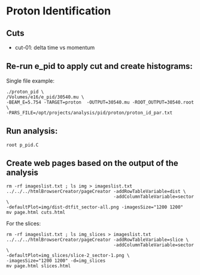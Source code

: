 # Proton Identification

## Cuts

- cut-01: delta time vs momentum


## Re-run e_pid to apply cut and create histograms:

Single file example:

```
./proton_pid \
/Volumes/e16/e_pid/30540.mu \
-BEAM_E=5.754 -TARGET=proton  -OUTPUT=30540.mu -ROOT_OUTPUT=30540.root \
-PARS_FILE=/opt/projects/analysis/pid/proton/proton_id_par.txt
```


## Run analysis:

`root p_pid.C`


## Create web pages based on the output of the analysis

``` 
rm -rf imageslist.txt ; ls img > imageslist.txt
../../../htmlBrowserCreator/pageCreator -addRowTableVariable=dist \
                                        -addColumnTableVariable=sector \
-defaultPlot=img/dist-dtfit_sector-all.png -imagesSize="1200 1200"
mv page.html cuts.html
```

For the slices:

```
rm -rf imageslist.txt ; ls img_slices > imageslist.txt
../../../htmlBrowserCreator/pageCreator -addRowTableVariable=slice \
                                        -addColumnTableVariable=sector \
-defaultPlot=img_slices/slice-2_sector-1.png \
-imagesSize="1200 1200" -d=img_slices
mv page.html slices.html
```
